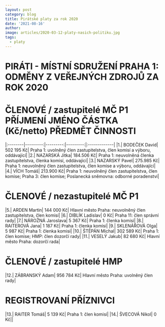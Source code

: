 ```yaml
---
layout: post
category: blog
title: Pirátské platy za rok 2020
date: '2021-08-16'
author: 
image: articles/2020-03-12-platy-nasich-politiku.jpg
tags:
  - platy
---
```


# PIRÁTI - MÍSTNÍ SDRUŽENÍ PRAHA 1: ODMĚNY Z VEŘEJNÝCH ZDROJŮ ZA ROK 2020 				
# ČLENOVÉ / zastupitelé MČ P1	PŘÍJMENÍ	JMÉNO	ČÁSTKA (Kč/netto)	PŘEDMĚT ČINNOSTI
|:--------|---------:|---------:|---------:|:-------------|
|1.|	BODEČEK	David|	502 195 Kč|	Praha 1: uvolněný člen zastupitelstva, člen komisí a výboru, oddávající|
|2.| 	NAZARSKÁ	Jitka|	184.506 Kč| 	Praha 1: neuvolněná členka zastupitelstva, členka komisí, oddávající|
|3.|	NAZARSKÝ 	Pavel|	275.985 Kč| 	Praha 1: neuvolněný člen zastupitelstva, člen komise a výboru, oddávající|
|4.| 	VÍCH	Tomáš|	213.900 Kč|	Praha 1: neuvolněný člen zastupitelstva, člen komise; Praha 3: člen komise; Poslanecká sněmovna: odborné poradenství|

# ČLENOVÉ / nezastupitelé MČ P1				
|5.|	ARDEN	Martin|	144 000 Kč|	Hlavní město Praha: neuvolněný člen zastupitelstva, člen komisí|
|6.|	DIBLÍK 	Ladislav|	0 Kč|	Praha 11: člen správní rady|
|7.|	NÁROŽNÁ	Jaroslava|	5 367 Kč|	Praha 1: členka komisí|
|8.|	RAITEROVÁ	Jana|	1 187 Kč|	Praha 1: členka komisí|
|9.|	SKLENÁŘOVÁ	Olga|	5 987 Kč|	Praha 1: členka komisí|
|10.|	ŠTĚPÁN	Michal|	302 589 Kč|	Praha 1: člen komise; HMP: člen dozorčí rady|
|11.|	VESELÝ	Jakub|	82 680 Kč|	Hlavní město Praha: dozorčí rada|

# ČLENOVÉ / zastupitelé HMP				
|12.|	ZÁBRANSKÝ	Adam|	956 784 Kč|	Hlavní město Praha: uvolněný člen rady|

# REGISTROVANÍ PŘÍZNIVCI				
|13.|	RAITER 	Tomáš|	5 139 Kč|	Praha 1: člen komisí|
|14.| ŠVECOVÁ	Nikol|	0 Kč||
